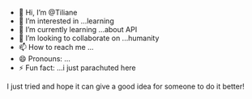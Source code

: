 - 👋 Hi, I’m @Tiliane
- 👀 I’m interested in ...learning
- 🌱 I’m currently learning ...about API
- 💞️ I’m looking to collaborate on ...humanity
- 📫 How to reach me ...
- 😄 Pronouns: ...
- ⚡ Fun fact: ...i just parachuted here

<!---
Tiliane/Tiliane is a ✨ special ✨ repository because its `README.md` (this file) appears on your GitHub profile.
You can click the Preview link to take a look at your changes.
--->
I just tried and hope it can give a good idea for someone to do it better!
